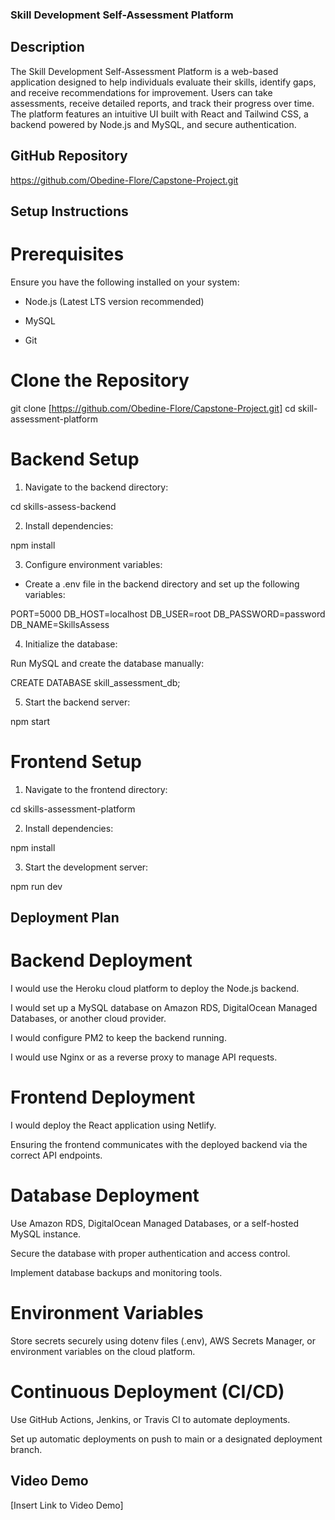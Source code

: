 ### Skill Development Self-Assessment Platform

## Description

The Skill Development Self-Assessment Platform is a web-based application designed to help individuals evaluate their skills, identify gaps, and receive recommendations for improvement. Users can take assessments, receive detailed reports, and track their progress over time. The platform features an intuitive UI built with React and Tailwind CSS, a backend powered by Node.js and MySQL, and secure authentication.

## GitHub Repository

https://github.com/Obedine-Flore/Capstone-Project.git

## Setup Instructions

# Prerequisites

Ensure you have the following installed on your system:

* Node.js (Latest LTS version recommended)

* MySQL

* Git

# Clone the Repository

git clone [https://github.com/Obedine-Flore/Capstone-Project.git]
cd skill-assessment-platform

# Backend Setup

1. Navigate to the backend directory:

cd skills-assess-backend

2. Install dependencies:

npm install

3. Configure environment variables:

* Create a .env file in the backend directory and set up the following variables:

PORT=5000
DB_HOST=localhost
DB_USER=root
DB_PASSWORD=password
DB_NAME=SkillsAssess

4. Initialize the database:

Run MySQL and create the database manually:

CREATE DATABASE skill_assessment_db;

5. Start the backend server:

npm start

# Frontend Setup

1. Navigate to the frontend directory:

cd skills-assessment-platform

2. Install dependencies:

npm install

3. Start the development server:

npm run dev

## Deployment Plan

# Backend Deployment

I would use the Heroku cloud platform to deploy the Node.js backend.

I would set up a MySQL database on Amazon RDS, DigitalOcean Managed Databases, or another cloud provider.

I would configure PM2 to keep the backend running.

I would use Nginx or as a reverse proxy to manage API requests.

# Frontend Deployment

I would deploy the React application using Netlify.

Ensuring the frontend communicates with the deployed backend via the correct API endpoints.

# Database Deployment

Use Amazon RDS, DigitalOcean Managed Databases, or a self-hosted MySQL instance.

Secure the database with proper authentication and access control.

Implement database backups and monitoring tools.

# Environment Variables

Store secrets securely using dotenv files (.env), AWS Secrets Manager, or environment variables on the cloud platform.

# Continuous Deployment (CI/CD)

Use GitHub Actions, Jenkins, or Travis CI to automate deployments.

Set up automatic deployments on push to main or a designated deployment branch.

## Video Demo

[Insert Link to Video Demo]